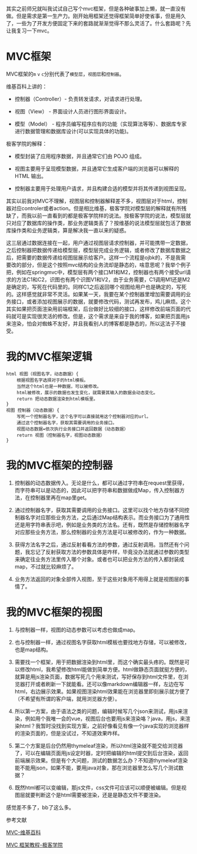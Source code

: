 其实之前师兄就叫我试试自己写个mvc框架，但是各种破事加上懒，就一直没有做。但是需求是第一生产力。刚开始用框架还觉得框架简单好使省事，但是用久了，一些为了开发方便固定下来的套路就渐渐觉得不那么灵活了。什么套路呢？先让我复习一下mvc。

# MVC框架
MVC框架的`m` `v` `c`分别代表了`模型层`，`视图层`和`控制器`。

维基百科上讲的：

* 控制器（Controller）- 负责转发请求，对请求进行处理。

* 视图（View） - 界面设计人员进行图形界面设计。

* 模型（Model） - 程序员编写程序应有的功能（实现算法等等）、数据库专家进行数据管理和数据库设计(可以实现具体的功能)。

极客学院的解释：

* 模型封装了应用程序数据，并且通常它们由 POJO 组成。

* 视图主要用于呈现模型数据，并且通常它生成客户端的浏览器可以解释的 HTML 输出。

* 控制器主要用于处理用户请求，并且构建合适的模型并将其传递到视图呈现。

其实以前我对MVC不理解，视图层和控制器解释差不多，视图层对于html，控制器对应controler或者action。但是相比维基，极客学院对模型层的解释就有所残缺了，而我以前一直看到的都是极客学院样的说法。按极客学院的说法，模型层就只对应了数据库的操作类，那业务逻辑类丢了？按维基的说法模型层就包活了数据库操作类和业务逻辑类，算是解决我一直以来的疑惑。

这三层通过数据连接在一起，用户通过视图层请求控制器，并可能携带一定数据，之后控制器把数据传递给模型层，模型层完成业务逻辑，或者修改了数据库数据之后，把需要的数据传递给视图层展示给客户。这样一个流程是ojbk的，不是我需要改的部分，但是这个按照mvc结构的业务流却是静态的，啥意思呢？我举个例子把，例如在springmvc中，模型层有两个接口M1和M2，控制器也有两个接受url请求的方法C1和C2，识图也有两个识图V1和V2，由于业务需要，C1调用M1还是M2是确定的，写死在代码里的。同样C1之后返回哪个视图给用户也是确定的，写死的。这样感觉就非常不灵活。如果某一天，我要在某个控制器里增加需要调用的业务接口，或者添加视图展示的数据，就要修改代码，测试再发布，鸡儿麻烦。这个其实如果把页面渲染用前端框架，后台做好比较细的接口，这样修改前端页面的代码就可是实现很灵活的修改。但是，这个需求是来自于我的博客，如果把页面用js来渲染，怕会对蜘蛛不友好，并且我看别人的博客都是静态的，所以这法子不接受。

# 我的MVC框架逻辑
```
html 视图（视图名字，动态数据）{
	根据视图名字选择对于的html模板。
	当然这个html也是一种数据，可以被修改。
	html被修改，展示的数据也发生变化，就需要其输入的数据会动态变化。
	return 把动态数据渲染到html模板里。
}
视图 控制器（动态数据）{
	写死一个控制器名字，这个名字可以直接就用这个控制器对应的url。
	通过这个控制器名字，获取其需要调用的业务接口。
	视图动态数据=依次执行业务接口并返回数据（动态数据）
	return 视图（控制器名字，视图动态数据）
}
```
# 我的MVC框架的控制器
1. 控制器的动态数据传入。无论是什么，都可以通过字符串在request里获得，而字符串可以是动态的，因此可以把字符串和数据做成Map，传入控制器方法，在控制器里再在map里get。

2. 通过控制器名字，获取其需要调用的业务接口。这里可以找个地方存储不同控制器名字对应那些业务方法，之后通过Map结构表示。而业务接口为了通用性还是用字符串表示吧，例如是业务类的方法名。还有，既然是存储控制器名字对应那些业务方法，那么控制器的业务方法是可以被修改的，作为一种数据。

3. 获得方法名字之后，通过反射看看方法的参数，通过反射调用。当然还有个问题，我忘记了反射获取方法的参数具体是咋样，毕竟没办法就通过参数的类型来确定往业务方法里传入哪个对象。或者也可以把业务方法的传入都封装成map，不过就比较麻烦了。

4. 业务方法返回的对象全部传入视图，至于这些对象用不用得上就是视图层的事情了。

# 我的MVC框架的视图
1. 与控制器一样，视图的动态参数可以考虑也做成map。

2. 也与控制器一样，通过视图名字获取html模板也要找地方存储，可以被修改，也是map结构。

3. 需要找一个框架，用于把数据渲染到html里，而这个确实最头疼的。既然是可以修改html，我希望修改html能做到简单方便。html做静态页面就挺方便的，就算是用js渲染页面，数据写死几个用来测试，写好保存到html文件里，在浏览器打开或者刷新一下就能看。还可以像markdown编辑器一样，左边在写html，右边展示效果。如果视图渲染html效果能在浏览器里即刻展示就方便了（不希望有所谓的客户端，就用浏览器方便）。

4. 所以第一方案，由于语法之类的问题，编辑时候写几个json来测试，用js来渲染，例如用个我唯一会的vue，视图后台也要用js来渲染咯？java，用js，来渲染html？我暂时没找到实现方案，之前好像看见有像一个java实现的浏览器样的渲染页面的，但是没试过，不知道效果咋样。

5. 第二个方案是后台仍然用thymeleaf渲染，所以html渲染就不能交给浏览器了，可以在编辑页面用js设定时器，定时把编辑的html提交到后台渲染，返回前端展示效果。但是有个大问题，测试的数据怎么办？不知道thymeleaf渲染能不能用json，如果不能，要用java对象，那在浏览器里怎么写几个测试数据？

6. 既然html都可以变编辑，那js文件，css文件可应该可以顺便被编辑。但是视图层就要判断这个是html需要被渲染，还是是静态文件不要渲染。

感觉差不多了，bb了这么多。

参考文献

[MVC-维基百科](https://zh.wikipedia.org/wiki/MVC)

[MVC 框架教程-极客学院](http://wiki.jikexueyuan.com/project/spring/web-mvc-framework.html)